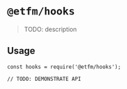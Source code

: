 # `@etfm/hooks`

> TODO: description

## Usage

```
const hooks = require('@etfm/hooks');

// TODO: DEMONSTRATE API
```
